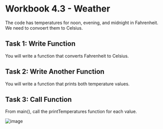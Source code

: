 # Workbook 4.3 - Weather
The code has temperatures for noon, evening, and midnight in Fahrenheit. We need to convoert them to Celsius.

## Task 1: Write Function
You will write a function that converts Fahrenheit to Celsius.

## Task 2: Write Another Function
You will write a function that prints both temperature values.

## Task 3: Call Function
From main(), call the printTemperatures function for each value.

![image](https://user-images.githubusercontent.com/93065901/194767231-6f36fde4-72ff-4a22-8f15-25e2fd33ec83.png)
